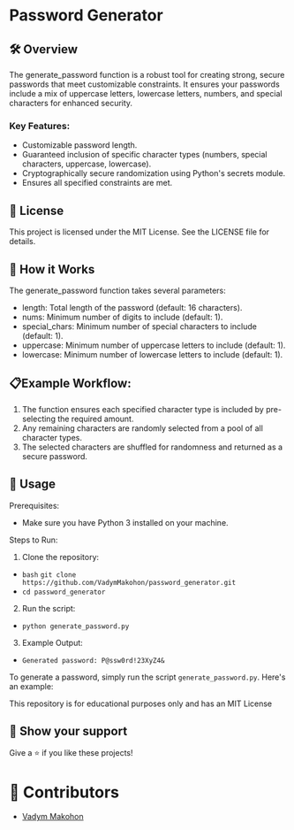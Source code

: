 # Password Generator

## 🛠️ Overview
The generate_password function is a robust tool for creating strong, secure passwords that meet customizable constraints. It ensures your passwords include a mix of uppercase letters, lowercase letters, numbers, and special characters for enhanced security.

### Key Features:
- Customizable password length.
- Guaranteed inclusion of specific character types (numbers, special characters, uppercase, lowercase).
- Cryptographically secure randomization using Python's secrets module.
- Ensures all specified constraints are met.

## 📜 License
This project is licensed under the MIT License. See the LICENSE file for details.

## 🔧 How it Works
The generate_password function takes several parameters:

- length: Total length of the password (default: 16 characters).
- nums: Minimum number of digits to include (default: 1).
- special_chars: Minimum number of special characters to include (default: 1).
- uppercase: Minimum number of uppercase letters to include (default: 1).
- lowercase: Minimum number of lowercase letters to include (default: 1).

## 📋Example Workflow:

1. The function ensures each specified character type is included by pre-selecting the required amount.
2. Any remaining characters are randomly selected from a pool of all character types.
3. The selected characters are shuffled for randomness and returned as a secure password.

## 🚀 Usage

Prerequisites:
- Make sure you have Python 3 installed on your machine.

Steps to Run:
1. Clone the repository:
- `bash` `git clone https://github.com/VadymMakohon/password_generator.git`
- `cd password_generator`
2. Run the script:
- `python generate_password.py`
3. Example Output:
- `Generated password: P@ssw0rd!23XyZ4&`

To generate a password, simply run the script `generate_password.py`. Here's an example:


This repository is for educational purposes only and has an MIT License

## 💬 Show your support

Give a ⭐ if you like these projects!

# 🤝 Contributors
- [Vadym Makohon](https://github.com/VadymMakohon)
